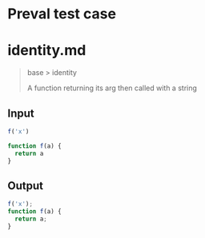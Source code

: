 # Preval test case

# identity.md

> base > identity
>
> A function returning its arg then called with a string

## Input

`````js filename=intro
f('x')

function f(a) {
  return a
}
`````

## Output

`````js filename=intro
f('x');
function f(a) {
  return a;
}
`````

